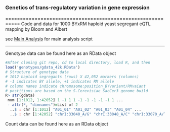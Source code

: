 ### Genetics of trans-regulatory variation in gene expression
===========================================================
Code and data for 1000 BYxRM haploid yeast segregant eQTL mapping by Bloom and Albert


see [Main Analysis](code/eQTL_BYxRM1000_stranded.R) for main analysis script
___

Genotype data can be found here as an RData object
```r
#After cloning git repo, cd to local directory, load R, and then
load('genotypes/gdata_42k.RData')
# Structure of genotype data
# 1012 haploid segregants (rows) X 42,052 markers (columns)
# -1 indicates BY allele, +1 indicates RM allele
# column names indicate chromosome:position_BYvariant/RMvaiant
# postitions are based on the S.Cerevisiae SacCer3 genome build
R> str(gdata)
 num [1:1012, 1:42052] 1 -1 1 1 -1 -1 -1 -1 -1 1 ...
 - attr(*, "dimnames")=List of 2
  ..$ : chr [1:1012] "A01_01" "A01_02" "A01_03" "A01_04" ...
  ..$ : chr [1:42052] "chrI:33040_A/G" "chrI:33048_A/C" "chrI:33070_A/T" "chrI:33077_G/A" ... 
```
Count data can be found here as an RData object


